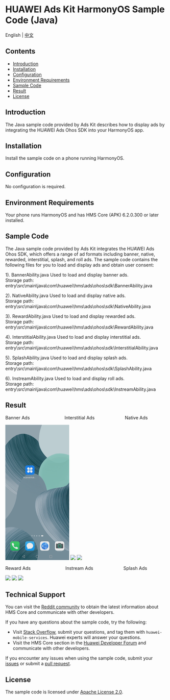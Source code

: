 # HUAWEI Ads Kit HarmonyOS Sample Code (Java)
English | [中文](README_ZH.md)
## Contents

 * [Introduction](#Introduction)
 * [Installation](#Installation)
 * [Configuration](#Configuration)
 * [Environment Requirements](#Environment-Requirements)
 * [Sample Code](#Sample-Code)
 * [Result](#Result)
 * [License](#License)


## Introduction
The Java sample code provided by Ads Kit describes how to display ads by integrating the HUAWEI Ads Ohos SDK into your HarmonyOS app.

## Installation
Install the sample code on a phone running HarmonyOS.

## Configuration
No configuration is required.

## Environment Requirements
Your phone runs HarmonyOS and has HMS Core (APK) 6.2.0.300 or later installed.

## Sample Code
The Java sample code provided by Ads Kit integrates the HUAWEI Ads Ohos SDK, which offers a range of ad formats including banner, native, rewarded, interstitial, splash, and roll ads. The sample code contains the following files for you to load and display ads and obtain user consent:

1). BannerAbility.java
Used to load and display banner ads.
<br>Storage path: entry\src\main\java\com\huawei\hms\ads\ohos\sdk\BannerAbility.java</br>
    
2). NativeAbility.java
Used to load and display native ads.
<br>Storage path: entry\src\main\java\com\huawei\hms\ads\ohos\sdk\NativeAbility.java</br>
    
3). RewardAbility.java
Used to load and display rewarded ads.
<br>Storage path: entry\src\main\java\com\huawei\hms\ads\ohos\sdk\RewardAbility.java</br>
	
4). InterstitialAbility.java
Used to load and display interstitial ads.
<br>Storage path: entry\src\main\java\com\huawei\hms\ads\ohos\sdk\InterstitialAbility.java</br>
	
5). SplashAbility.java
Used to load and display splash ads.
<br>Storage path: entry\src\main\java\com\huawei\hms\ads\ohos\sdk\SplashAbility.java</br>
	
6). InstreamAbility.java
Used to load and display roll ads.
<br>Storage path: entry\src\main\java\com\huawei\hms\ads\ohos\sdk\InstreamAbility.java</br>

## Result
Banner Ads&emsp;&emsp;&emsp;&emsp;&emsp;&emsp;&emsp;&ensp; Interstitial Ads&emsp;&emsp;&emsp;&emsp;&emsp;&emsp;&ensp; Native Ads

 <img src="images/Banner.gif" width=200>  <img src="images/Interstitial.gif" width=200>  <img src="images/Native.gif" width=200>

Reward Ads&emsp;&emsp;&emsp;&emsp;&emsp;&emsp;&emsp;&ensp; Instream Ads&emsp;&emsp;&emsp;&emsp;&emsp;&emsp;&ensp; Splash Ads

<img src="images/Reward.gif" width=200>  <img src="images/Instream.gif" width=200>  <img src="images/Splash.gif" width=200>

## Technical Support
You can visit the [Reddit community](https://www.reddit.com/r/HuaweiDevelopers/) to obtain the latest information about HMS Core and communicate with other developers.

If you have any questions about the sample code, try the following:
- Visit [Stack Overflow](https://stackoverflow.com/questions/tagged/huawei-mobile-services?tab=Votes), submit your questions, and tag them with `huawei-mobile-services`. Huawei experts will answer your questions.
- Visit the HMS Core section in the [Huawei Developer Forum](https://forums.developer.huawei.com/forumPortal/en/home?fid=0101187876626530001) and communicate with other developers.

If you encounter any issues when using the sample code, submit your [issues](https://github.com/HMS-Core/hms-ads-demo-harmonyos/issues) or submit a [pull request](https://github.com/HMS-Core/hms-ads-demo-harmonyos/pulls).

##  License
The sample code is licensed under [Apache License 2.0](http://www.apache.org/licenses/LICENSE-2.0).
